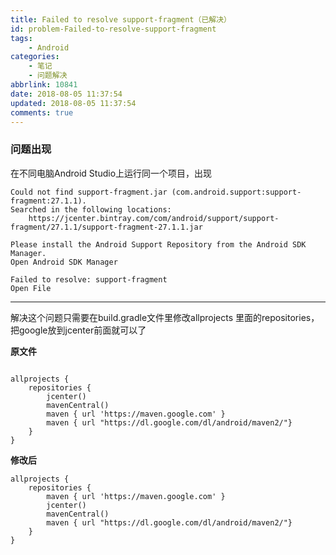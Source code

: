 ```yaml
---
title: Failed to resolve support-fragment（已解决）
id: problem-Failed-to-resolve-support-fragment
tags:
    - Android
categories:
    - 笔记
    - 问题解决
abbrlink: 10841
date: 2018-08-05 11:37:54
updated: 2018-08-05 11:37:54
comments: true
---
```



### 问题出现
在不同电脑Android Studio上运行同一个项目，出现
```
Could not find support-fragment.jar (com.android.support:support-fragment:27.1.1).
Searched in the following locations:
    https://jcenter.bintray.com/com/android/support/support-fragment/27.1.1/support-fragment-27.1.1.jar

Please install the Android Support Repository from the Android SDK Manager.
Open Android SDK Manager
```
```
Failed to resolve: support-fragment
Open File
```


----

<!--more-->



解决这个问题只需要在build.gradle文件里修改allprojects 里面的repositories，把google放到jcenter前面就可以了

**原文件**
```

allprojects {
    repositories {
        jcenter()
        mavenCentral()
        maven { url 'https://maven.google.com' }
        maven { url "https://dl.google.com/dl/android/maven2/"}
    }
}
```


**修改后**

```
allprojects {
    repositories {
        maven { url 'https://maven.google.com' }
        jcenter()
        mavenCentral()
        maven { url "https://dl.google.com/dl/android/maven2/"}
    }
}
```
